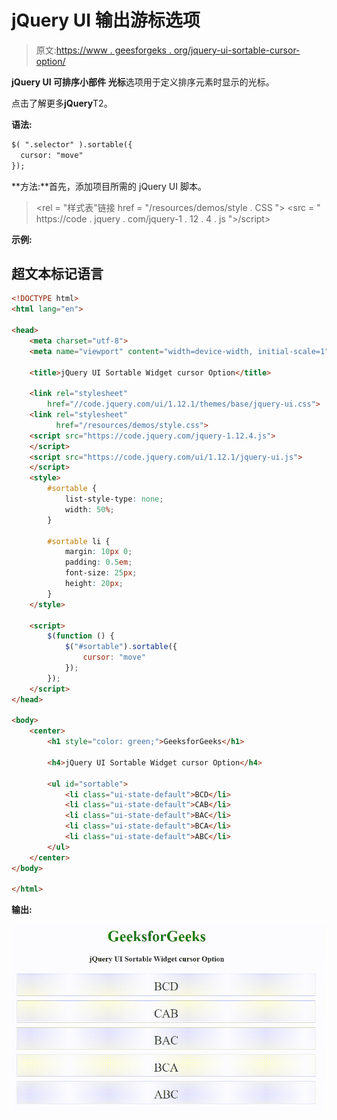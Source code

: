 # jQuery UI 输出游标选项

> 原文:[https://www . geesforgeks . org/jquery-ui-sortable-cursor-option/](https://www.geeksforgeeks.org/jquery-ui-sortable-cursor-option/)

**jQuery UI 可排序小部件** **光标**选项用于定义排序元素时显示的光标。

点击了解更多**jQuery**T2。

**语法:**

```html
$( ".selector" ).sortable({
  cursor: "move"
});
```

**方法:**首先，添加项目所需的 jQuery UI 脚本。

> <rel = "样式表"链接 href = "/resources/demos/style . CSS ">
> <src = " https://code . jquery . com/jquery-1 . 12 . 4 . js ">/script>

**示例:**

## 超文本标记语言

```html
<!DOCTYPE html>
<html lang="en">

<head>
    <meta charset="utf-8">
    <meta name="viewport" content="width=device-width, initial-scale=1">

    <title>jQuery UI Sortable Widget cursor Option</title>

    <link rel="stylesheet" 
        href="//code.jquery.com/ui/1.12.1/themes/base/jquery-ui.css">
    <link rel="stylesheet" 
          href="/resources/demos/style.css">
    <script src="https://code.jquery.com/jquery-1.12.4.js">
    </script>
    <script src="https://code.jquery.com/ui/1.12.1/jquery-ui.js">
    </script>
    <style>
        #sortable {
            list-style-type: none;
            width: 50%;
        }

        #sortable li {
            margin: 10px 0;
            padding: 0.5em;
            font-size: 25px;
            height: 20px;
        }
    </style>

    <script>
        $(function () {
            $("#sortable").sortable({
                cursor: "move"
            });
        });
    </script>
</head>

<body>
    <center>
        <h1 style="color: green;">GeeksforGeeks</h1>

        <h4>jQuery UI Sortable Widget cursor Option</h4>

        <ul id="sortable">
            <li class="ui-state-default">BCD</li>
            <li class="ui-state-default">CAB</li>
            <li class="ui-state-default">BAC</li>
            <li class="ui-state-default">BCA</li>
            <li class="ui-state-default">ABC</li>
        </ul>
    </center>
</body>

</html>
```

**输出:**

![](img/155496e3e2ae087c89d23fd65982d17d.png)